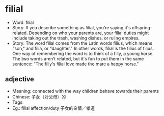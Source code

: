 # filial

- Word: filial
- Story: If you describe something as filial, you're saying it's offspring-related. Depending on who your parents are, your filial duties might include taking out the trash, washing dishes, or ruling empires.
- Story: The word filial comes from the Latin words filius, which means "son," and filia, or "daughter." In other words, filial is the filius of filius. One way of remembering the word is to think of a filly, a young horse. The two words aren't related, but it's fun to put them in the same sentence: "The filly's filial love made the mare a happy horse."

## adjective

- Meaning: connected with the way children behave towards their parents
- Chinese: 子女（对父母）的
- Tags: 
- Eg.: filial affection/duty 子女的亲情╱孝道

